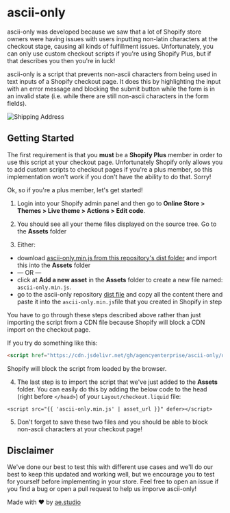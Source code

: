 # ascii-only

ascii-only was developed because we saw that a lot of Shopify store owners were having issues with users inputting non-latin characters at the checkout stage, causing all kinds of fulfillment issues. Unfortunately, you can only use custom checkout scripts if you're using Shopify Plus, but if that describes you then you're in luck!

ascii-only is a script that prevents non-ascii characters from being used in text inputs of a Shopify checkout page. It does this by highlighting the input with an error message and blocking the submit button while the form is in an invalid state (i.e. while there are still non-ascii characters in the form fields).

![Shipping Address](https://i.imgur.com/y1lXT2x.png)

## Getting Started

The first requirement is that you **must** be a **Shopify Plus** member in order to use this script at your checkout page. Unfortunately Shopify only allows you to add custom scripts to checkout pages if you're a plus member, so this implementation won't work if you don't have the ability to do that. Sorry!

Ok, so if you're a plus member, let's get started!

1. Login into your Shopify admin panel and then go to **Online Store > Themes > Live theme > Actions > Edit code**.

2. You should see all your theme files displayed on the source tree. Go to the **Assets** folder

3. Either: 
  - download [ascii-only.min.js from this repository's dist folder](https://github.com/agencyenterprise/ascii-only/tree/master/dist/ascii-only.min.js) and import this into the **Assets** folder 
 - — OR —
  - click at **Add a new asset** in the **Assets** folder to create a new file named: `ascii-only.min.js`.
 - go to the ascii-only repository [dist file](https://github.com/agencyenterprise/ascii-only/tree/master/dist/ascii-only.min.js) and copy all the content there and paste it into the `ascii-only.min.js`file that you created in Shopify in step 


You have to go through these steps described above rather than just importing the script from a CDN file because Shopify will block a CDN import on the checkout page.

If you try do something like this:

```html
<script href="https://cdn.jsdelivr.net/gh/agencyenterprise/ascii-only/dist/ascii-only.min.js"></script>
```

Shopify will block the script from loaded by the browser.


4. The last step is to import the script that we've just added to the **Assets** folder. You can easily do this by adding the below code to the head (right before `</head>`) of your `Layout/checkout.liquid` file:

```liquid
<script src="{{ 'ascii-only.min.js' | asset_url }}" defer></script>
```

5. Don't forget to save these two files and you should be able to block non-ascii characters at your checkout page!

## Disclaimer

We've done our best to test this with different use cases and we'll do our best to keep this updated and working well, but we encourage you to test for yourself before implementing in your store. Feel free to open an issue if you find a bug or open a pull request to help us imporve ascii-only!

Made with ❤️ by [ae.studio](https://ae.studio/)



